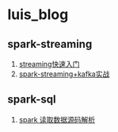 # luis_blog
## spark-streaming
1. [streaming快速入门](./spark-streaming/streaming快速入门.md)
2. [spark-streaming+kafka实战](./spark-streaming/spark-streaming+kafka实战.md)
## spark-sql
1. [spark 读取数据源码解析](./spark-sql/spark-load.md)
